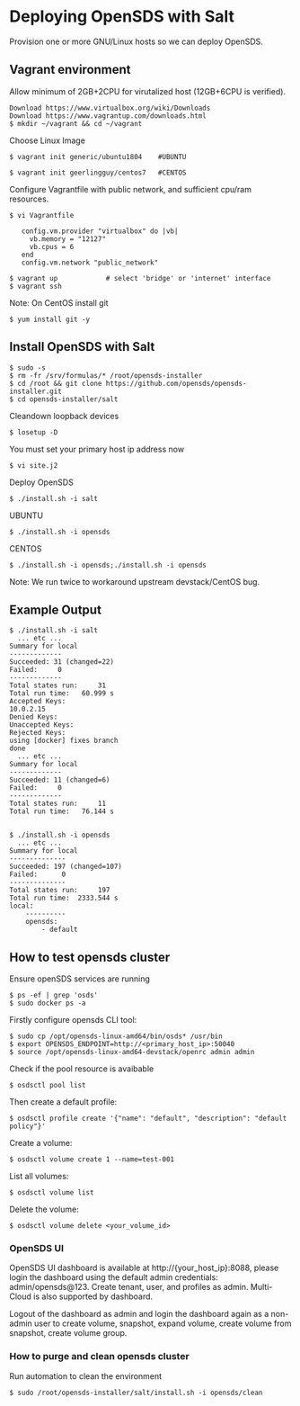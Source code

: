 # Deploying OpenSDS with Salt

Provision one or more GNU/Linux hosts so we can deploy OpenSDS.

## Vagrant environment

Allow minimum of 2GB+2CPU for virutalized host (12GB+6CPU is verified).
```
Download https://www.virtualbox.org/wiki/Downloads
Download https://www.vagrantup.com/downloads.html
$ mkdir ~/vagrant && cd ~/vagrant
```
Choose Linux Image
```
$ vagrant init generic/ubuntu1804    #UBUNTU

$ vagrant init geerlingguy/centos7   #CENTOS
```
Configure Vagrantfile with public network, and sufficient cpu/ram resources.
```
$ vi Vagrantfile

   config.vm.provider "virtualbox" do |vb|
     vb.memory = "12127"
     vb.cpus = 6
   end
   config.vm.network "public_network"

$ vagrant up            # select 'bridge' or 'internet' interface
$ vagrant ssh 
```
Note: On CentOS install git
```
$ yum install git -y
```


## Install OpenSDS with Salt
```
$ sudo -s
$ rm -fr /srv/formulas/* /root/opensds-installer
$ cd /root && git clone https://github.com/opensds/opensds-installer.git
$ cd opensds-installer/salt
```
Cleandown loopback devices
```
$ losetup -D
```

You must set your primary host ip address now
```
$ vi site.j2
```

Deploy OpenSDS
```
$ ./install.sh -i salt
```
UBUNTU
```
$ ./install.sh -i opensds
```
CENTOS
```
$ ./install.sh -i opensds;./install.sh -i opensds
```
Note: We run twice to workaround upstream devstack/CentOS bug.

## Example Output
```
$ ./install.sh -i salt
  ... etc ...
Summary for local
-------------
Succeeded: 31 (changed=22)
Failed:     0
-------------
Total states run:     31
Total run time:   60.999 s
Accepted Keys:
10.0.2.15
Denied Keys:
Unaccepted Keys:
Rejected Keys:
using [docker] fixes branch
done
  ... etc ...
Summary for local
-------------
Succeeded: 11 (changed=6)
Failed:     0
-------------
Total states run:     11
Total run time:   76.144 s


$ ./install.sh -i opensds
  ... etc ...
Summary for local
--------------
Succeeded: 197 (changed=107)
Failed:      0
--------------
Total states run:     197
Total run time:  2333.544 s
local:
    ----------
    opensds:
        - default
```

## How to test opensds cluster

Ensure openSDS services are running
```
$ ps -ef | grep 'osds'
$ sudo docker ps -a
```

Firstly configure opensds CLI tool:
```
$ sudo cp /opt/opensds-linux-amd64/bin/osds* /usr/bin
$ export OPENSDS_ENDPOINT=http://<primary_host_ip>:50040
$ source /opt/opensds-linux-amd64-devstack/openrc admin admin
```
Check if the pool resource is avaibable
```
$ osdsctl pool list
```

Then create a default profile:
```
$ osdsctl profile create '{"name": "default", "description": "default policy"}'
```

Create a volume:
```
$ osdsctl volume create 1 --name=test-001
```

List all volumes:
```
$ osdsctl volume list
```

Delete the volume:
```
$ osdsctl volume delete <your_volume_id>
```

### OpenSDS UI
OpenSDS UI dashboard is available at http://{your_host_ip}:8088, please login the dashboard using the default admin credentials: admin/opensds@123. Create tenant, user, and profiles as admin. Multi-Cloud is also supported by dashboard.  

Logout of the dashboard as admin and login the dashboard again as a non-admin user to create volume, snapshot, expand volume, create volume from snapshot, create volume group.

### How to purge and clean opensds cluster
Run automation to clean the environment
```
$ sudo /root/opensds-installer/salt/install.sh -i opensds/clean
```
